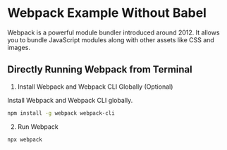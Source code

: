 # Webpack Example Without Babel

Webpack is a powerful module bundler introduced around 2012. It allows you to bundle JavaScript modules along with other assets like CSS and images.

## Directly Running Webpack from Terminal

1. Install Webpack and Webpack CLI Globally (Optional)

Install Webpack and Webpack CLI globally.

```sh
npm install -g webpack webpack-cli
```

2. Run Webpack

```sh
npx webpack
```

